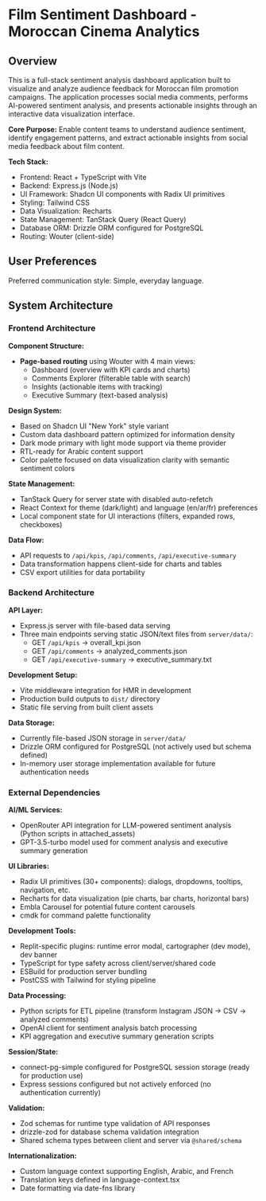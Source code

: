 # Film Sentiment Dashboard - Moroccan Cinema Analytics

## Overview

This is a full-stack sentiment analysis dashboard application built to visualize and analyze audience feedback for Moroccan film promotion campaigns. The application processes social media comments, performs AI-powered sentiment analysis, and presents actionable insights through an interactive data visualization interface.

**Core Purpose:** Enable content teams to understand audience sentiment, identify engagement patterns, and extract actionable insights from social media feedback about film content.

**Tech Stack:**
- Frontend: React + TypeScript with Vite
- Backend: Express.js (Node.js)
- UI Framework: Shadcn UI components with Radix UI primitives
- Styling: Tailwind CSS
- Data Visualization: Recharts
- State Management: TanStack Query (React Query)
- Database ORM: Drizzle ORM configured for PostgreSQL
- Routing: Wouter (client-side)

## User Preferences

Preferred communication style: Simple, everyday language.

## System Architecture

### Frontend Architecture

**Component Structure:**
- **Page-based routing** using Wouter with 4 main views:
  - Dashboard (overview with KPI cards and charts)
  - Comments Explorer (filterable table with search)
  - Insights (actionable items with tracking)
  - Executive Summary (text-based analysis)

**Design System:**
- Based on Shadcn UI "New York" style variant
- Custom data dashboard pattern optimized for information density
- Dark mode primary with light mode support via theme provider
- RTL-ready for Arabic content support
- Color palette focused on data visualization clarity with semantic sentiment colors

**State Management:**
- TanStack Query for server state with disabled auto-refetch
- React Context for theme (dark/light) and language (en/ar/fr) preferences
- Local component state for UI interactions (filters, expanded rows, checkboxes)

**Data Flow:**
- API requests to `/api/kpis`, `/api/comments`, `/api/executive-summary`
- Data transformation happens client-side for charts and tables
- CSV export utilities for data portability

### Backend Architecture

**API Layer:**
- Express.js server with file-based data serving
- Three main endpoints serving static JSON/text files from `server/data/`:
  - GET `/api/kpis` → overall_kpi.json
  - GET `/api/comments` → analyzed_comments.json  
  - GET `/api/executive-summary` → executive_summary.txt

**Development Setup:**
- Vite middleware integration for HMR in development
- Production build outputs to `dist/` directory
- Static file serving from built client assets

**Data Storage:**
- Currently file-based JSON storage in `server/data/`
- Drizzle ORM configured for PostgreSQL (not actively used but schema defined)
- In-memory user storage implementation available for future authentication needs

### External Dependencies

**AI/ML Services:**
- OpenRouter API integration for LLM-powered sentiment analysis (Python scripts in attached_assets)
- GPT-3.5-turbo model used for comment analysis and executive summary generation

**UI Libraries:**
- Radix UI primitives (30+ components): dialogs, dropdowns, tooltips, navigation, etc.
- Recharts for data visualization (pie charts, bar charts, horizontal bars)
- Embla Carousel for potential future content carousels
- cmdk for command palette functionality

**Development Tools:**
- Replit-specific plugins: runtime error modal, cartographer (dev mode), dev banner
- TypeScript for type safety across client/server/shared code
- ESBuild for production server bundling
- PostCSS with Tailwind for styling pipeline

**Data Processing:**
- Python scripts for ETL pipeline (transform Instagram JSON → CSV → analyzed comments)
- OpenAI client for sentiment analysis batch processing
- KPI aggregation and executive summary generation scripts

**Session/State:**
- connect-pg-simple configured for PostgreSQL session storage (ready for production use)
- Express sessions configured but not actively enforced (no authentication currently)

**Validation:**
- Zod schemas for runtime type validation of API responses
- drizzle-zod for database schema validation integration
- Shared schema types between client and server via `@shared/schema`

**Internationalization:**
- Custom language context supporting English, Arabic, and French
- Translation keys defined in language-context.tsx
- Date formatting via date-fns library